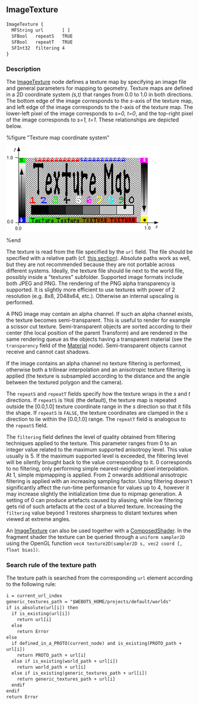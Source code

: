 ## ImageTexture

```
ImageTexture {
  MFString url       [ ]
  SFBool   repeatS   TRUE
  SFBool   repeatT   TRUE
  SFInt32  filtering 4
}
```

### Description

The [ImageTexture](#imagetexture) node defines a texture map by specifying an
image file and general parameters for mapping to geometry. Texture maps are
defined in a 2D coordinate system *(s,t)* that ranges from 0.0 to 1.0 in both
directions. The bottom edge of the image corresponds to the *s*-axis of the
texture map, and left edge of the image corresponds to the *t*-axis of the
texture map. The lower-left pixel of the image corresponds to *s=0, t=0*, and
the top-right pixel of the image corresponds to *s=1, t=1*. These relationships
are depicted below.

%figure "Texture map coordinate system"

![image_texture.png](images/image_texture.png)

%end

The texture is read from the file specified by the `url` field. The file should
be specified with a relative path (cf. [this
section](#search-rule-of-the-texture-path)). Absolute paths work as well, but
they are not recommended because they are not portable across different systems.
Ideally, the texture file should lie next to the world file, possibly inside a
"textures" subfolder. Supported image formats include both JPEG and PNG. The
rendering of the PNG alpha transparency is supported. It is slightly more
efficient to use textures with power of 2 resolution (e.g. 8x8, 2048x64, etc.).
Otherwise an internal upscaling is performed.

A PNG image may contain an alpha channel. If such an alpha channel exists, the
texture becomes semi-transparent. This is useful to render for example a scissor
cut texture. Semi-transparent objects are sorted according to their center (the
local position of the parent Transform) and are rendered in the same rendering
queue as the objects having a transparent material (see the `transparency` field
of the [Material](material.md) node). Semi-transparent objects cannot receive
and cannot cast shadows.

If the image contains an alpha channel no texture filtering is performed,
otherwise both a trilinear interpolation and an anisotropic texture filtering is
applied (the texture is subsampled according to the distance and the angle
between the textured polygon and the camera).

The `repeatS` and `repeatT` fields specify how the texture wraps in the *s* and
*t* directions. If `repeatS` is `TRUE` (the default), the texture map is
repeated outside the [0.0,1.0] texture coordinate range in the *s* direction so
that it fills the shape. If `repeatS` is `FALSE`, the texture coordinates are
clamped in the *s* direction to lie within the [0.0,1.0] range. The `repeatT`
field is analogous to the `repeatS` field.

The `filtering` field defines the level of quality obtained from filtering
techniques applied to the texture. This parameter ranges from 0 to an integer
value related to the maximum supported anisotropy level. This value usually is 5.
If the maximum supported level is exceeded, the filtering level will be silently
brought back to the value corresponding to it.
0 corresponds to no filtering, only performing simple nearest-neighbor pixel
interpolation. At 1, simple mipmapping is applied. From 2 onwards additional 
anisotropic filtering is applied with an increasing sampling factor. Using filtering 
doesn't significantly affect the run-time performance for values up to 4, however 
it may increase slightly the initialization time due to mipmap generation. 
A setting of 0 can produce artefacts caused by aliasing, while low filtering gets rid
of such artefacts at the cost of a blurred texture. Increasing the `filtering` value
beyond 1 restores sharpness to distant textures when viewed at extreme angles.

An [ImageTexture](#imagetexture) can also be used together with a 
[ComposedShader](composedshader.md). In the fragment shader the texture can be 
queried through a `uniform sampler2D` using the OpenGL function 
`vec4 texture2D(sampler2D s, vec2 coord [, float bias])`.

### Search rule of the texture path

The texture path is searched from the corresponding `url` element according to
the following rule:

```
i = current_url_index
generic_textures_path = "$WEBOTS_HOME/projects/default/worlds"
if is_absolute(url[i]) then
  if is_existing(url[i])
    return url[i]
  else
    return Error
else
  if defined_in_a_PROTO(current_node) and is_existing(PROTO_path + url[i])
    return PROTO_path + url[i]
  else if is_existing(world_path + url[i])
    return world_path + url[i]
  else if is_existing(generic_textures_path + url[i])
    return generic_textures_path + url[i]
  endif
endif
return Error
```
